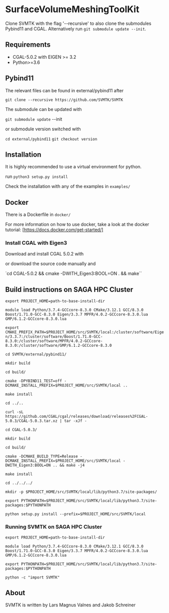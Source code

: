 # SurfaceVolumeMeshingToolKit

Clone SVMTK with the flag '--recursive' to also clone the submodules Pybind11 and CGAL.
Alternatively run `git submodule update --init`.

## Requirements

 - CGAL-5.0.2 with EIGEN >= 3.2
 - Python>=3.6

## Pybind11

The relevant files can be found in external/pybind11 after

`git clone --recursive https://github.com/SVMTK/SVMTK`

The submodule can be updated with

`git submodule update` --init

or submodule version switched with

`cd external/pybind11`
`git checkout version`

## Installation

It is highly recommended to use a virtual environment for python.

run `python3 setup.py install`

Check the installation with any of the examples in `examples/`

## Docker

There is a Dockerfile in `docker/`

For more information on how to use docker, take a look at the docker tutorial:
[https://docs.docker.com/get-started/]

### Install CGAL with Eigen3

Download and install CGAL 5.0.2 with

or download the source code manually and

`cd CGAL-5.0.2 && cmake -DWITH_Eigen3:BOOL=ON . && make``

## Build instructions on SAGA HPC Cluster

`export PROJECT_HOME=path-to-base-install-dir`

`module load Python/3.7.4-GCCcore-8.3.0 CMake/3.12.1 GCC/8.3.0 Boost/1.71.0-GCC-8.3.0 Eigen/3.3.7 MPFR/4.0.2-GCCcore-8.3.0.lua GMP/6.1.2-GCCcore-8.3.0.lua`

`export CMAKE_PREFIX_PATH=$PROJECT_HOME/src/SVMTK/local:/cluster/software/Eigen/3.3.7:/cluster/software/Boost/1.71.0-GCC-8.3.0:/cluster/software/MPFR/4.0.2-GCCcore-8.3.0:/cluster/software/GMP/6.1.2-GCCcore-8.3.0`

`cd SVMTK/external/pybind11/`

`mkdir build`

`cd build/`

`cmake -DPYBIND11_TEST=off -DCMAKE_INSTALL_PREFIX=$PROJECT_HOME/src/SVMTK/local ..`

`make install`

`cd ../..`

`curl -sL https://github.com/CGAL/cgal/releases/download/releases%2FCGAL-5.0.3/CGAL-5.0.3.tar.xz | tar -xJf -`

`cd CGAL-5.0.3/`

`mkdir build`

`cd build/`

`cmake -DCMAKE_BUILD_TYPE=Release -DCMAKE_INSTALL_PREFIX=$PROJECT_HOME/src/SVMTK/local -DWITH_Eigen3:BOOL=ON .. && make -j4`

`make install`

`cd ../../../`

`mkdir -p $PROJECT_HOME/src/SVMTK/local/lib/python3.7/site-packages/`

`export PYTHONPATH=$PROJECT_HOME/src/SVMTK/local/lib/python3.7/site-packages:$PYTHONPATH`

`python setup.py install --prefix=$PROJECT_HOME/src/SVMTK/local`

### Running SVMTK on SAGA HPC Cluster

`export PROJECT_HOME=path-to-base-install-dir`

`module load Python/3.7.4-GCCcore-8.3.0 CMake/3.12.1 GCC/8.3.0 Boost/1.71.0-GCC-8.3.0 Eigen/3.3.7 MPFR/4.0.2-GCCcore-8.3.0.lua GMP/6.1.2-GCCcore-8.3.0.lua`

`export PYTHONPATH=$PROJECT_HOME/src/SVMTK/local/lib/python3.7/site-packages:$PYTHONPATH`

`python -c "import SVMTK"`

## About

SVMTK is written by Lars Magnus Valnes and Jakob Schreiner
